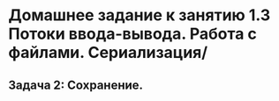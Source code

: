  # Домашнее задание к занятию 1.3 Потоки ввода-вывода. Работа с файлами. Сериализация/
  ## Задача 2: Сохранение.
